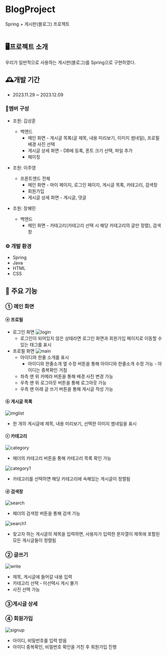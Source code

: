 # BlogProject
Spring + 게시판(블로그) 프로젝트
<br>
<br>

## 🖥프로젝트 소개
우리가 일반적으로 사용하는 게시판(블로그)를 Spring으로 구현하였다.


## 🕰개발 기간
- 2023.11.29 ~ 2023.12.09


### 👤멤버 구성
- 조원: 김상훈
  - 백엔드
    - 메인 화면 - 게시글 목록(글 제목, 내용 미리보기, 이미지 썸네일), 프로필 배경 사진 선택
    - 게시글 상세 화면 - DB에 등록, 폰트 크기 선택, 파일 추가 
    - 페이징
  
    
- 조원: 이주영
  - 프론트엔드 전체
    - 메인 화면 - 마이 페이지, 로그인 페이지, 게시글 목록, 카테고리, 검색창
    - 회원가입
    - 게시글 상세 화면 - 게시글, 댓글

    
- 조원: 장혜민
  - 백엔드
    - 메인 화면 - 카테고리(카테고리 선택 시 해당 카테고리의 글만 정렬), 검색창
 

### ⚙ 개발 환경
- Spring
- Java
- HTML
- CSS
   

## 📌 주요 기능
### ① 메인 화면
#### ⓐ 프로필
  - 로그인 화면
    ![login](https://github.com/JooYeong-Lee/BlogProject/assets/100755494/badfd0ef-e517-42e2-ac24-29a02d332f34)
    - 로그인이 되어있지 않은 상태라면 로그인 화면과 회원가입 페이지로 이동할 수 있는 태그를 표시
  - 프로필 화면
    ![main](https://github.com/JooYeong-Lee/BlogProject/assets/100755494/84c41d4c-b110-4638-bd22-69f63e807361)
    - 아이디와 한줄 소개를 표시
      - 아이디와 한줄소개 옆 수정 버튼을 통해 아이디와 한줄소개 수정 가능 - 아이디는 중복확인 거침
    - 좌측 맨 위 카메라 버튼을 통해 배경 사진 변경 가능
    - 우측 맨 위 로그아웃 버튼을 통해 로그아웃 가능
    - 우측 맨 아래 글 쓰기 버튼을 통해 게시글 작성 가능
      
#### ⓑ 게시글 목록
  ![imglist](https://github.com/JooYeong-Lee/BlogProject/assets/100755494/2bdcd192-7682-4913-9487-51f5cbbc575f)
  - 한 개의 게시글에 제목, 내용 미리보기, 선택한 이미지 썸네일을 표시
    
#### ⓒ 카테고리
  ![category](https://github.com/JooYeong-Lee/BlogProject/assets/100755494/7a603f86-1b2a-4480-a63e-d2cb36581782)
  - 헤더의 카테고리 버튼을 통해 카테고리 목록 확인 가능

    
  ![category1](https://github.com/JooYeong-Lee/BlogProject/assets/100755494/774cda3d-25c9-4512-90ec-73e7ba815ef9)
  - 카테고리를 선택하면 해당 카테고리에 속해있는 게시글이 정렬됨
    
#### ⓓ 검색창
  ![search](https://github.com/JooYeong-Lee/BlogProject/assets/100755494/9b34bbcd-5794-4f77-b983-ea43229a8ad8)
  - 헤더의 검색창 버튼을 통해 검색 가능


  ![search1](https://github.com/JooYeong-Lee/BlogProject/assets/100755494/a341432b-4b91-477b-81f6-7a7a6f86cb67)
  - 찾고자 하는 게시글의 제목을 입력하면, 사용자가 입력한 문자열이 제목에 포함된 모든 게시글들이 정렬됨
     
    
### ② 글쓰기
  ![write](https://github.com/JooYeong-Lee/BlogProject/assets/100755494/1bc23f30-a6a9-4f4f-8869-abe347e0f3f3)
  - 제목, 게시글에 들어갈 내용 입력
  - 카테고리 선택 - 미선택시 게시 불가
  - 사진 선택 가능


### ③게시글 상세


### ④ 회원가입
  ![signup](https://github.com/JooYeong-Lee/BlogProject/assets/100755494/f467c4f5-b367-497c-bb8f-1d1d1b81f4c7)
  - 아이디, 비밀번호를 입력 받음
  - 아이디 중복확인, 비밀번호 확인을 거친 후 회원가입 진행
